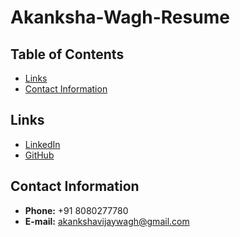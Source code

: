 # Akanksha-Wagh-Resume

## Table of Contents

- [Links](#links)
- [Contact Information](#contact-information)

## Links

- [LinkedIn](https://www.linkedin.com/in/akanksha-w-4409ba194//)
- [GitHub](https://github.com/akankshawagh15)

## Contact Information

- **Phone:** +91 8080277780
- **E-mail:** akankshavijaywagh@gmail.com

